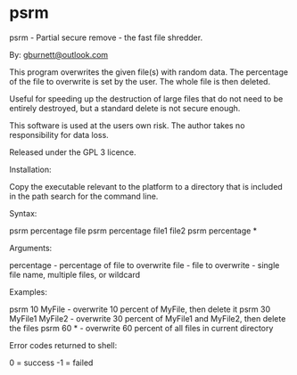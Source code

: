 # psrm

psrm - Partial secure remove - the fast file shredder.

By: gburnett@outlook.com

This program overwrites the given file(s) with random data. The percentage of the file to overwrite is set by the user. The whole file is then deleted.

Useful for speeding up the destruction of large files that do not need to be entirely destroyed, but a standard delete is not secure enough.

This software is used at the users own risk.
The author takes no responsibility for data loss.

Released under the GPL 3 licence.

Installation:

Copy the executable relevant to the platform to a directory that is included in the path search for the command line.

Syntax:

psrm percentage file
psrm percentage file1 file2
psrm percentage *

Arguments:

percentage - percentage of file to overwrite
file - file to overwrite - single file name, multiple files, or wildcard
	
Examples:

psrm 10 MyFile - overwrite 10 percent of MyFile, then delete it
psrm 30 MyFile1 MyFile2 - overwrite 30 percent of MyFile1 and MyFile2, then delete the files
psrm 60 * - overwrite 60 percent of all files in current directory

Error codes returned to shell:

0  = success
-1 = failed
